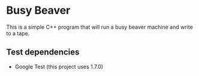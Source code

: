 Busy Beaver
==============

This is a simple C++ program that will run a busy beaver machine and write to a tape.

Test dependencies
--------------
* Google Test (this project uses 1.7.0)
